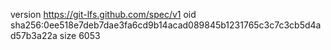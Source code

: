 version https://git-lfs.github.com/spec/v1
oid sha256:0ee518e7deb7dae3fa6cd9b14acad089845b1231765c3c7c3cb5d4ad57b3a22a
size 6053
